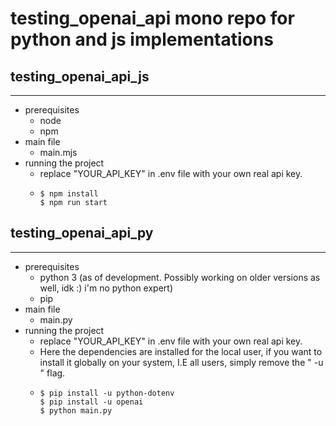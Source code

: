 # testing_openai_api mono repo for python and js implementations

## testing_openai_api_js
---
- prerequisites
  - node
  - npm
- main file
  - main.mjs
- running the project
  - replace "YOUR_API_KEY" in .env file with your own real api key.
  - ```console
    $ npm install
    $ npm run start
    ```
## testing_openai_api_py
---
- prerequisites
  - python 3 (as of development. Possibly working on older versions as well, idk :) i'm no python expert)
  - pip
- main file
  - main.py
- running the project
  - replace "YOUR_API_KEY" in .env file with your own real api key.
  - Here the dependencies are installed for the local user, if you want to install it globally on your system, I.E all users, simply remove the " -u " flag.
  - ```console
    $ pip install -u python-dotenv
    $ pip install -u openai
    $ python main.py
    ```
